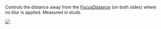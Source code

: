 Controls the distance away from the [FocusDistance](https://developer.roblox.com/en-us/api-reference/property/DepthOfFieldEffect/FocusDistance) (on both sides) where no blur is applied. Measured in studs.

![](https://developer.roblox.com/assets/blt4d9713a56c8f78e5/DepthOfField-Diagram.svg)